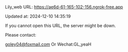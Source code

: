 Lily_web URL: https://ae6d-61-165-102-156.ngrok-free.app

Updated at: 2024-12-10 14:35:19

If you cannot open this URL, the server might be down.

Please contact: 

goley04@foxmail.com Or Wechat:GL_yeaH